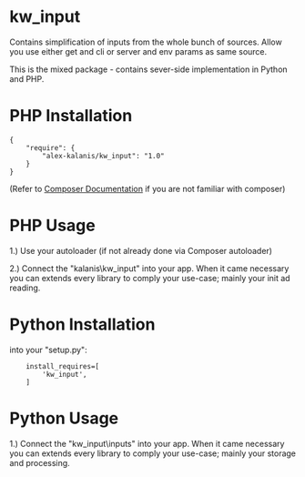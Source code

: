 kw_input
================

Contains simplification of inputs from the whole bunch of sources. Allow you
use either get and cli or server and env params as same source.

This is the mixed package - contains sever-side implementation in Python and PHP.

# PHP Installation

```
{
    "require": {
        "alex-kalanis/kw_input": "1.0"
    }
}
```

(Refer to [Composer Documentation](https://github.com/composer/composer/blob/master/doc/00-intro.md#introduction) if you are not
familiar with composer)


# PHP Usage

1.) Use your autoloader (if not already done via Composer autoloader)

2.) Connect the "kalanis\kw_input" into your app. When it came necessary
you can extends every library to comply your use-case; mainly your init ad reading.

# Python Installation

into your "setup.py":

```
    install_requires=[
        'kw_input',
    ]
```

# Python Usage

1.) Connect the "kw_input\inputs" into your app. When it came necessary
you can extends every library to comply your use-case; mainly your storage and
processing.
